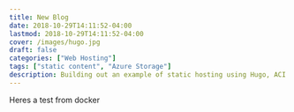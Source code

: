 ```yaml
---
title: New Blog
date: 2018-10-29T14:11:52-04:00
lastmod: 2018-10-29T14:11:52-04:00
cover: /images/hugo.jpg
draft: false
categories: ["Web Hosting"]
tags: ["static content", "Azure Storage"]
description: Building out an example of static hosting using Hugo, ACI and Azure Storage.
---
```

Heres a test from docker
